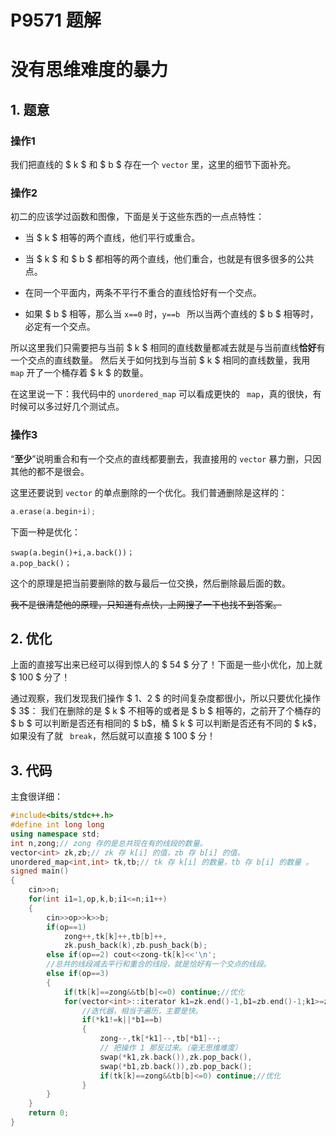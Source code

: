 # P9571 题解

# 没有思维难度的暴力
## 1. 题意
### 操作1
我们把直线的 $ k $ 和 $ b $ 存在一个 ` vector ` 里，这里的细节下面补充。
### 操作2
初二的应该学过函数和图像，下面是关于这些东西的一点点特性：

- 当 $ k $ 相等的两个直线，他们平行或重合。

- 当 $ k $ 和 $ b $ 都相等的两个直线，他们重合，也就是有很多很多的公共点。

- 在同一个平面内，两条不平行不重合的直线恰好有一个交点。

- 如果 $ b $ 相等，那么当 ` x==0 ` 时，`y==b ` 所以当两个直线的 $ b $ 相等时，必定有一个交点。

所以这里我们只需要把与当前 $ k $ 相同的直线数量都减去就是与当前直线**恰好**有一个交点的直线数量。
然后关于如何找到与当前 $ k $ 相同的直线数量，我用 ` map ` 开了一个桶存着 $ k $ 的数量。

在这里说一下：我代码中的 ` unordered_map ` 可以看成更快的 ` map`，真的很快，有时候可以多过好几个测试点。
### 操作3
“**至少**”说明重合和有一个交点的直线都要删去，我直接用的 ` vector ` 暴力删，只因其他的都不是很会。

这里还要说到 ` vector ` 的单点删除的一个优化。我们普通删除是这样的：
```cpp
a.erase(a.begin+i);
```
下面一种是优化：
```
swap(a.begin()+i,a.back())；
a.pop_back()；
```
这个的原理是把当前要删除的数与最后一位交换，然后删除最后面的数。

~~我不是很清楚他的原理，只知道有点快，上网搜了一下也找不到答案。~~
## 2. 优化
上面的直接写出来已经可以得到惊人的 $ 54 $ 分了！下面是一些小优化，加上就 $ 100 $ 分了！

通过观察，我们发现我们操作 $ 1$、$2 $ 的时间复杂度都很小，所以只要优化操作 $ 3$：
我们在删除的是 $ k $ 不相等的或者是 $ b $ 相等的，之前开了个桶存的 $ b $ 可以判断是否还有相同的 $ b$，桶 $ k $ 可以判断是否还有不同的 $ k$，如果没有了就 ` break`，然后就可以直接 $ 100 $ 分！
## 3. 代码
主食很详细：
```cpp
#include<bits/stdc++.h>
#define int long long
using namespace std;
int n,zong;// zong 存的是总共现在有的线段的数量。 
vector<int> zk,zb;// zk 存 k[i] 的值，zb 存 b[i] 的值。 
unordered_map<int,int> tk,tb;// tk 存 k[i] 的数量，tb 存 b[i] 的数量 。 
signed main()
{
	cin>>n;
	for(int i1=1,op,k,b;i1<=n;i1++)
	{
		cin>>op>>k>>b; 
		if(op==1)
			zong++,tk[k]++,tb[b]++,
			zk.push_back(k),zb.push_back(b);
		else if(op==2) cout<<zong-tk[k]<<'\n';
		//总共的线段减去平行和重合的线段，就是恰好有一个交点的线段。 
		else if(op==3)
		{
			if(tk[k]==zong&&tb[b]<=0) continue;//优化 
			for(vector<int>::iterator k1=zk.end()-1,b1=zb.end()-1;k1>=zk.begin();k1--,b1--)
				//迭代器，相当于遍历，主要是快。 
				if(*k1!=k||*b1==b)
				{
					zong--,tk[*k1]--,tb[*b1]--;
					// 把操作 1 那反过来。（毫无思维难度） 
					swap(*k1,zk.back()),zk.pop_back(),
					swap(*b1,zb.back()),zb.pop_back();
					if(tk[k]==zong&&tb[b]<=0) continue;//优化 
				}
		}
	}
	return 0;
}
```